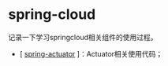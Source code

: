 # spring-cloud

记录一下学习springcloud相关组件的使用过程。

- [ [spring-actuator](https://github.com/MMMMMMLi/spring-cloud/tree/master/spring-actuator) ]：Actuator相关使用代码；